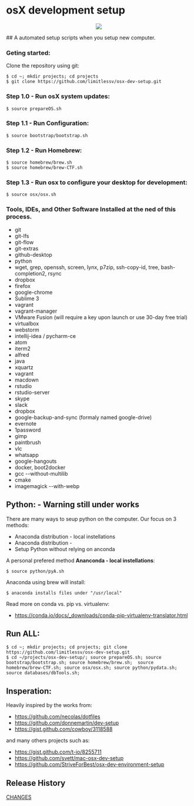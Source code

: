 # osX development setup
<p align="center">
<img src="http://www.limitlessv.com/wp-content/uploads/2015/06/logo-alt-300x200.png" />
</p>
## A automated setup scripts when you setup new computer.

### Geting started:

Clone the repository using git:
 
	$ cd ~; mkdir projects; cd projects
	$ git clone https://github.com/limitlessv/osx-dev-setup.git

### Step 1.0 - Run osX system updates:

    $ source prepareOS.sh

### Step 1.1 - Run Configuration:

    $ source bootstrap/bootstrap.sh

### Step 1.2 - Run Homebrew:

    $ source homebrew/brew.sh
    $ source homebrew/brew-CTF.sh

### Step 1.3 - Run osx to configure your desktop for development:

    $ source osx/osx.sh

### Tools, IDEs, and Other Software Installed at the ned of this process.
* git
* git-lfs
* git-flow
* git-extras
* github-desktop
* python
* wget, grep, openssh, screen, lynx, p7zip, ssh-copy-id, tree, bash-completion2, rsync
* dropbox
* firefox
* google-chrome
* Sublime 3
* vagrant
* vagrant-manager
* VMware Fusion (will require a key upon launch or use 30-day free trial)
* virtualbox
* webstorm
* intellij-idea / pycharm-ce
* atom
* iterm2
* alfred
* java
* xquartz
* vagrant
* macdown
* rstudio
* rstudio-server
* skype
* slack
* dropbox
* google-backup-and-sync (formaly named google-drive)
* evernote
* 1password
* gimp
* paintbrush
* vlc
* whatsapp
* google-hangouts
* docker, boot2docker
* gcc --without-multilib
* cmake
* imagemagick --with-webp


## Python: - Warning still under works
There are many ways to seup python on the computer.
Our focus on 3 methods:

* Anaconda distribution - local instellations
* Anaconda distribution - 
* Setup Python without relying on anconda

A personal prefered method **Ananconda - local instellations**:

    $ source python/pyA.sh

Anaconda using brew will install:

    $ anaconda installs files under "/usr/local"

Read more on conda vs. pip vs. virtualenv:
* https://conda.io/docs/_downloads/conda-pip-virtualenv-translator.html



## Run ALL:
    $ cd ~; mkdir projects; cd projects; git clone https://github.com/limitlessv/osx-dev-setup.git
    $ cd ~/projects/osx-dev-setup/; source prepareOS.sh; source bootstrap/bootstrap.sh; source homebrew/brew.sh;  source homebrew/brew-CTF.sh; source osx/osx.sh; source python/pydata.sh; source databases/dbTools.sh;


## Insperation:


Heavily inspired by the works from:

* https://github.com/necolas/dotfiles
* https://github.com/donnemartin/dev-setup
* https://gist.github.com/cowboy/3118588

and many others projects such as:
* https://gist.github.com/t-io/8255711
* https://github.com/svett/mac-osx-dev-setup
* https://github.com/StriveForBest/osx-dev-environment-setup


## Release History

[CHANGES](https://github.com/limitlessv/osx-dev-setup/blob/master/CHANGES.md)




